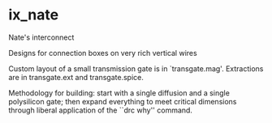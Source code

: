 # ix_nate
Nate's interconnect

Designs for connection boxes on very rich vertical wires

Custom layout of a small transmission gate is in `transgate.mag'. Extractions are in transgate.ext and transgate.spice.

Methodology for building: start with a single diffusion and a single polysilicon gate; then expand everything to meet critical dimensions through liberal application of the ``drc why'' command.

